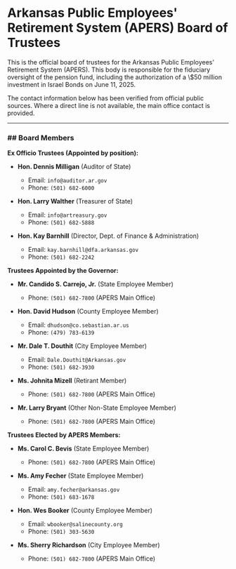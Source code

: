 # Arkansas Public Employees' Retirement System (APERS) Board of Trustees

This is the official board of trustees for the Arkansas Public Employees' Retirement System (APERS). This body is responsible for the fiduciary oversight of the pension fund, including the authorization of a \\$50 million investment in Israel Bonds on June 11, 2025.

The contact information below has been verified from official public sources. Where a direct line is not available, the main office contact is provided.

---

### ## Board Members

**Ex Officio Trustees (Appointed by position):**

* **Hon. Dennis Milligan** (Auditor of State)
    * Email: `info@auditor.ar.gov`
    * Phone: `(501) 682-6000`

* **Hon. Larry Walther** (Treasurer of State)
    * Email: `info@artreasury.gov`
    * Phone: `(501) 682-5888`

* **Hon. Kay Barnhill** (Director, Dept. of Finance & Administration)
    * Email: `kay.barnhill@dfa.arkansas.gov`
    * Phone: `(501) 682-2242`

**Trustees Appointed by the Governor:**

* **Mr. Candido S. Carrejo, Jr.** (State Employee Member)
    * Phone: `(501) 682-7800` (APERS Main Office)

* **Hon. David Hudson** (County Employee Member)
    * Email: `dhudson@co.sebastian.ar.us`
    * Phone: `(479) 783-6139`

* **Mr. Dale T. Douthit** (City Employee Member)
    * Email: `Dale.Douthit@Arkansas.gov`
    * Phone: `(501) 682-3930`

* **Ms. Johnita Mizell** (Retirant Member)
    * Phone: `(501) 682-7800` (APERS Main Office)

* **Mr. Larry Bryant** (Other Non-State Employee Member)
    * Phone: `(501) 682-7800` (APERS Main Office)

**Trustees Elected by APERS Members:**

* **Ms. Carol C. Bevis** (State Employee Member)
    * Phone: `(501) 682-7800` (APERS Main Office)

* **Ms. Amy Fecher** (State Employee Member)
    * Email: `amy.fecher@arkansas.gov`
    * Phone: `(501) 683-1678`

* **Hon. Wes Booker** (County Employee Member)
    * Email: `wbooker@salinecounty.org`
    * Phone: `(501) 303-5630`

* **Ms. Sherry Richardson** (City Employee Member)
    * Phone: `(501) 682-7800` (APERS Main Office)
